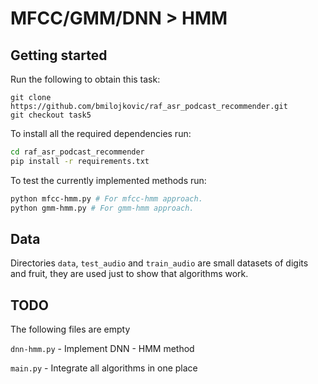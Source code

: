 # MFCC/GMM/DNN > HMM


## Getting started


Run the following to obtain  this task:
```
git clone https://github.com/bmilojkovic/raf_asr_podcast_recommender.git
git checkout task5
``` 
To install all the required dependencies run:
```bash
cd raf_asr_podcast_recommender
pip install -r requirements.txt
```
To test the currently implemented methods run:

```bash
python mfcc-hmm.py # For mfcc-hmm approach.
python gmm-hmm.py # For gmm-hmm approach.
```

## Data
Directories `data`, `test_audio` and `train_audio` are small datasets of digits and fruit, they are used just to show that algorithms work.

## TODO
The following files are empty

`dnn-hmm.py` - Implement DNN - HMM method

`main.py` - Integrate all algorithms in one place
